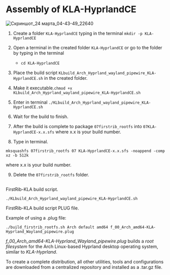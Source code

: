# Assembly of KLA-HyprlandCE

![Скриншот_24 марта_04-43-49_22640](https://github.com/sofijacom/KLA-Hyprland/assets/107557749/9cb7631c-6fd2-4c3c-9c21-7225ee09fd70)

1) Create a folder `KLA-HyprlandCE` typing in the terminal `mkdir -p KLA-HyprlandCE`

2) Open a terminal in the created folder `KLA-HyprlandCE` or go to the folder by typing in the terminal
  
   - `cd KLA-HyprlandCE`

3) Place the build script  `KLbuild_Arch_Hyprland_wayland_pipewire_KLA-HyprlandCE.sh` in the created folder.
   
4) Make it executable.`chmod +x KLbuild_Arch_Hyprland_wayland_pipewire_KLA-HyprlandCE.sh`

5) Enter in terminal `./KLbuild_Arch_Hyprland_wayland_pipewire_KLA-HyprlandCE.sh`

6) Wait for the build to finish.

7) After the build is complete to package `07firstrib_rootfs` into `07KLA-HyprlandCE-x.x.sfs`  where x.x is your build number.

8) Type in terminal.

```
mksquashfs 07firstrib_rootfs 07 KLA-HyprlandCE-x.x.sfs -noappend -comp xz -b 512k
```
where x.x is your build number.

9) Delete the `07firstrib_rootfs` folder.

##

FirstRib-KLA build script. 

```
./KLbuild_Arch_Hyprland_wayland_pipewire_KLA-HyprlandCE.sh
```
FirstRib-KLA build script PLUG file.

Example of using a .plug file:

```
./build_firstrib_rootfs.sh Arch default amd64 f_00_Arch_amd64-KLA-Hyprland_Wayland_pipewire.plug
```

*f_00_Arch_amd64-KLA-Hyprland_Wayland_pipewire.plug* builds a *root filesystem* for the Arch Linux-based Hyprland desktop operating system, similar to *KLA-Hyprland*.

To create a complete distribution, all other utilities, tools and configurations are downloaded from a centralized repository and installed as a .tar.gz file.
